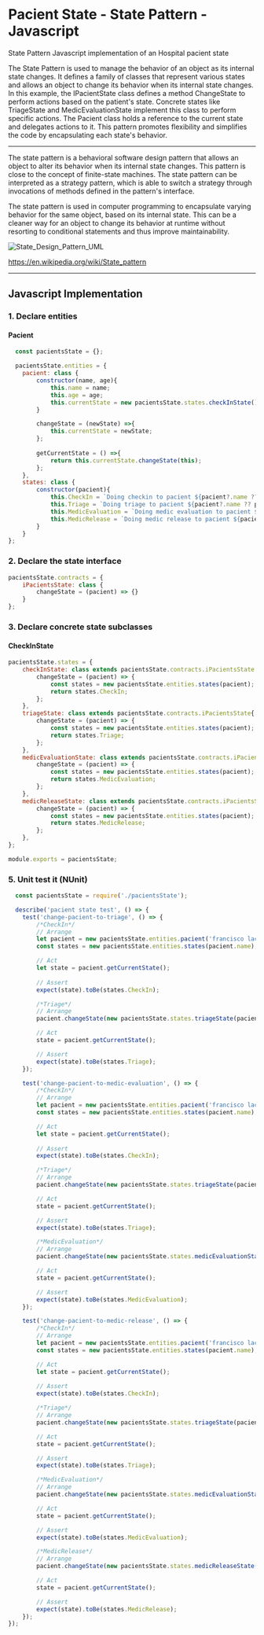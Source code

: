 # Pacient State - State Pattern - Javascript
State Pattern Javascript implementation of an Hospital pacient state

The State Pattern is used to manage the behavior of an object as its internal state changes. It defines a family of classes that represent various states and allows an object to change its behavior when its internal state changes. In this example, the IPacientState class defines a method ChangeState to perform actions based on the patient's state. Concrete states like TriageState and MedicEvaluationState implement this class to perform specific actions. The Pacient class holds a reference to the current state and delegates actions to it. This pattern promotes flexibility and simplifies the code by encapsulating each state's behavior.

------

The state pattern is a behavioral software design pattern that allows an object to alter its behavior when its internal state changes. This pattern is close to the concept of finite-state machines. The state pattern can be interpreted as a strategy pattern, which is able to switch a strategy through invocations of methods defined in the pattern's interface.

The state pattern is used in computer programming to encapsulate varying behavior for the same object, based on its internal state. This can be a cleaner way for an object to change its behavior at runtime without resorting to conditional statements and thus improve maintainability.

![State_Design_Pattern_UML](https://upload.wikimedia.org/wikipedia/commons/e/ec/W3sDesign_State_Design_Pattern_UML.jpg)

https://en.wikipedia.org/wiki/State_pattern

------

## Javascript Implementation

### 1. Declare entities 

#### Pacient

```javascript
  const pacientsState = {};

  pacientsState.entities = {
    pacient: class {
        constructor(name, age){
            this.name = name;
            this.age = age;
            this.currentState = new pacientsState.states.checkInState();
        }

        changeState = (newState) =>{
            this.currentState = newState;
        };
        
        getCurrentState = () =>{
            return this.currentState.changeState(this);
        };
    },
    states: class {
        constructor(pacient){
            this.CheckIn = `Doing checkin to pacient ${pacient?.name ?? pacient}`;
            this.Triage = `Doing triage to pacient ${pacient?.name ?? pacient}`;
            this.MedicEvaluation = `Doing medic evaluation to pacient ${pacient?.name ?? pacient}`;
            this.MedicRelease = `Doing medic release to pacient ${pacient?.name ?? pacient}`;
        }     
    }
};
```

### 2. Declare the state interface

```javascript
pacientsState.contracts = {
    iPacientsState: class {
        changeState = (pacient) => {}
    }
};
```

### 3. Declare concrete state subclasses

#### CheckInState

```javascript
pacientsState.states = {
    checkInState: class extends pacientsState.contracts.iPacientsState {
        changeState = (pacient) => {
            const states = new pacientsState.entities.states(pacient);
            return states.CheckIn;
        };
    },
    triageState: class extends pacientsState.contracts.iPacientsState{
        changeState = (pacient) => {
            const states = new pacientsState.entities.states(pacient);
            return states.Triage;
        };
    },
    medicEvaluationState: class extends pacientsState.contracts.iPacientsState{
        changeState = (pacient) => {
            const states = new pacientsState.entities.states(pacient);
            return states.MedicEvaluation;
        };
    },
    medicReleaseState: class extends pacientsState.contracts.iPacientsState{
        changeState = (pacient) => {
            const states = new pacientsState.entities.states(pacient);
            return states.MedicRelease;
        };
    },
};

module.exports = pacientsState;
```

### 5. Unit test it (NUnit)

```javascript
  const pacientsState = require('./pacientsState');

  describe('pacient state test', () => {
    test('change-pacient-to-triage', () => {
        /*CheckIn*/
        // Arrange  
        let pacient = new pacientsState.entities.pacient('francisco lacerda', 45);
        const states = new pacientsState.entities.states(pacient.name);

        // Act
        let state = pacient.getCurrentState();
        
        // Assert
        expect(state).toBe(states.CheckIn);

        /*Triage*/
        // Arrange  
        pacient.changeState(new pacientsState.states.triageState(pacient));

        // Act
        state = pacient.getCurrentState();

        // Assert
        expect(state).toBe(states.Triage);
    });

    test('change-pacient-to-medic-evaluation', () => {
        /*CheckIn*/
        // Arrange  
        let pacient = new pacientsState.entities.pacient('francisco lacerda', 45);
        const states = new pacientsState.entities.states(pacient.name);

        // Act
        let state = pacient.getCurrentState();
        
        // Assert
        expect(state).toBe(states.CheckIn);

        /*Triage*/
        // Arrange  
        pacient.changeState(new pacientsState.states.triageState(pacient));

        // Act
        state = pacient.getCurrentState();

        // Assert
        expect(state).toBe(states.Triage);

        /*MedicEvaluation*/
        // Arrange  
        pacient.changeState(new pacientsState.states.medicEvaluationState(pacient));

        // Act
        state = pacient.getCurrentState();

        // Assert
        expect(state).toBe(states.MedicEvaluation);
    });

    test('change-pacient-to-medic-release', () => {
        /*CheckIn*/
        // Arrange  
        let pacient = new pacientsState.entities.pacient('francisco lacerda', 45);
        const states = new pacientsState.entities.states(pacient.name);

        // Act
        let state = pacient.getCurrentState();
        
        // Assert
        expect(state).toBe(states.CheckIn);

        /*Triage*/
        // Arrange  
        pacient.changeState(new pacientsState.states.triageState(pacient));

        // Act
        state = pacient.getCurrentState();

        // Assert
        expect(state).toBe(states.Triage);

        /*MedicEvaluation*/
        // Arrange  
        pacient.changeState(new pacientsState.states.medicEvaluationState(pacient));

        // Act
        state = pacient.getCurrentState();

        // Assert
        expect(state).toBe(states.MedicEvaluation);

        /*MedicRelease*/
        // Arrange  
        pacient.changeState(new pacientsState.states.medicReleaseState(pacient));

        // Act
        state = pacient.getCurrentState();

        // Assert
        expect(state).toBe(states.MedicRelease);
    });
});  
```
